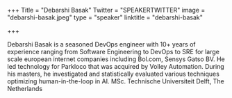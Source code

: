 +++
Title = "Debarshi Basak"
Twitter = "SPEAKERTWITTER"
image = "debarshi-basak.jpeg"
type = "speaker"
linktitle = "debarshi-basak"

+++

Debarshi Basak is a seasoned DevOps engineer with 10+ years of experience ranging from Software Engineering to DevOps to SRE for large scale european internet companies including Bol.com, Sensys Gatso BV. He led technology for Parkloco that was acquired by Volley Automation. During his masters, he investigated and statistically evaluated various techniques optimizing human-in-the-loop in AI. MSc. Technische Universiteit Delft, The Netherlands
